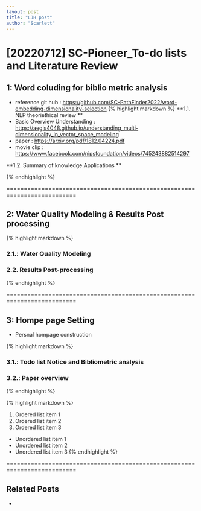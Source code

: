 ```yaml
---
layout: post
title: "LJH post"
author: "Scarlett"
---
```


[20220712] SC-Pioneer_To-do lists and Literature Review  
==========================================================================
## 1: Word coluding for biblio metric analysis
  - reference git hub : https://github.com/SC-PathFinder2022/word-embedding-dimensionality-selection
{% highlight markdown %}
**1.1. NLP theoriethical review **
- Basic Overview Understanding : https://aegis4048.github.io/understanding_multi-dimensionality_in_vector_space_modeling
- paper : https://arxiv.org/pdf/1812.04224.pdf
- movie clip : https://www.facebook.com/nipsfoundation/videos/745243882514297

**1.2. Summary of knowledge Applications **

{% endhighlight %}
            

==========================================================================

## 2: Water Quality Modeling & Results Post processing 
{% highlight markdown %}
### 2.1.: Water Quality Modeling

### 2.2. Results Post-processing 
{% endhighlight %}


==========================================================================

## 3: Hompe page Setting 
  - Persnal hompage construction 

{% highlight markdown %}
### 3.1.: Todo list Notice and Bibliometric analysis 

### 3.2.: Paper overview 

{% endhighlight %}


{% highlight markdown %}
1. Ordered list item 1
2. Ordered list item 2
3. Ordered list item 3

* Unordered list item 1
* Unordered list item 2
* Unordered list item 3
{% endhighlight %}

==========================================================================

##  Related Posts 
* 
